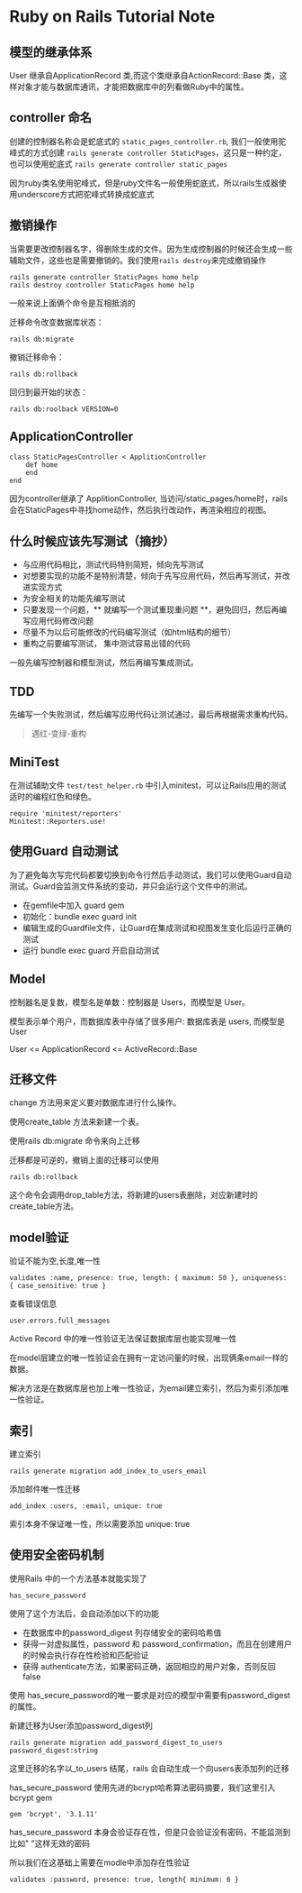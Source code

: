 # Ruby on Rails Tutorial Note

## 模型的继承体系

User 继承自ApplicationRecord 类,而这个类继承自ActionRecord::Base 类，这样对象才能与数据库通讯，才能把数据库中的列看做Ruby中的属性。

## controller 命名

创建的控制器名称会是蛇底式的 `static_pages_controller.rb`, 我们一般使用驼峰式的方式创建 `rails generate controller StaticPages`，这只是一种约定，也可以使用蛇底式 `rails generate controller static_pages`

因为ruby类名使用驼峰式，但是ruby文件名一般使用蛇底式，所以rails生成器使用underscore方式把驼峰式转换成蛇底式

## 撤销操作

当需要更改控制器名字，得删除生成的文件。因为生成控制器的时候还会生成一些辅助文件，这些也是需要撤销的。我们使用`rails destroy`来完成撤销操作

	rails generate controller StaticPages home help
	rails destroy controller StaticPages home help

一般来说上面俩个命令是互相抵消的

迁移命令改变数据库状态：

	rails db:migrate
	
撤销迁移命令：

	rails db:rollback

回归到最开始的状态：

	rails db:roolback VERSION=0

## ApplicationController

	class StaticPagesController < ApplitionController
		def home
		end
	end

因为controller继承了 ApplitionController, 当访问/static_pages/home时，rails会在StaticPages中寻找home动作，然后执行改动作，再渲染相应的视图。

## 什么时候应该先写测试（摘抄）

* 与应用代码相比，测试代码特别简短，倾向先写测试
* 对想要实现的功能不是特别清楚，倾向于先写应用代码，然后再写测试，并改进实现方式
* 为安全相关的功能先编写测试
* 只要发现一个问题，** 就编写一个测试重现重问题 **，避免回归，然后再编写应用代码修改问题
* 尽量不为以后可能修改的代码编写测试（如html结构的细节）
* 重构之前要编写测试， 集中测试容易出错的代码

一般先编写控制器和模型测试，然后再编写集成测试。

## TDD

先编写一个失败测试，然后编写应用代码让测试通过，最后再根据需求重构代码。

> 遇红-变绿-重构

## MiniTest

在测试辅助文件 `test/test_helper.rb` 中引入minitest，可以让Rails应用的测试适时的编程红色和绿色。

	require 'minitest/reporters'
	Minitest::Reporters.use!

## 使用Guard 自动测试

为了避免每次写完代码都要切换到命令行然后手动测试，我们可以使用Guard自动测试。Guard会监测文件系统的变动，并只会运行这个文件中的测试。

* 在gemfile中加入 guard gem
* 初始化：bundle exec guard init
* 编辑生成的Guardfile文件，让Guard在集成测试和视图发生变化后运行正确的测试
* 运行 bundle exec guard 开启自动测试

## Model

控制器名是复数，模型名是单数：控制器是 Users，而模型是 User。

模型表示单个用户，而数据库表中存储了很多用户: 数据库表是 users, 而模型是 User

User <= ApplicationRecord <= ActiveRecord::Base

## 迁移文件

change 方法用来定义要对数据库进行什么操作。

使用create_table 方法来新建一个表。

使用rails db:migrate 命令来向上迁移

迁移都是可逆的，撤销上面的迁移可以使用

	rails db:rollback

这个命令会调用drop_table方法，将新建的users表删除，对应新建时的 create_table方法。

## model验证

验证不能为空,长度,唯一性

	validates :name, presence: true, length: { maximum: 50 }, uniqueness: { case_sensitive: true }

查看错误信息

	user.errors.full_messages

Active Record 中的唯一性验证无法保证数据库层也能实现唯一性

在model层建立的唯一性验证会在拥有一定访问量的时候，出现俩条email一样的数据。

解决方法是在数据库层也加上唯一性验证，为email建立索引，然后为索引添加唯一性验证。

## 索引

建立索引

	rails generate migration add_index_to_users_email

添加邮件唯一性迁移

	add_index :users, :email, unique: true

索引本身不保证唯一性，所以需要添加 unique: true

## 使用安全密码机制

使用Rails 中的一个方法基本就能实现了

	has_secure_password

使用了这个方法后，会自动添加以下的功能

* 在数据库中的password_digest 列存储安全的密码哈希值
* 获得一对虚拟属性，password 和 password_confirmation，而且在创建用户的时候会执行存在性检验和匹配验证
* 获得 authenticate方法，如果密码正确，返回相应的用户对象，否则反回false

使用 has_secure_password的唯一要求是对应的模型中需要有password_digest的属性。

新建迁移为User添加password_digest列

	rails generate migration add_password_digest_to_users password_digest:string

这里迁移的名字以_to_users 结尾，rails 会自动生成一个向users表添加列的迁移

has_secure_password 使用先进的bcrypt哈希算法密码摘要，我们这里引入bcrypt gem

	gem 'bcrypt', '3.1.11'

has_secure_password 本身会验证存在性，但是只会验证没有密码，不能监测到比如"     "这样无效的密码

所以我们在这基础上需要在modle中添加存在性验证

	validates :password, presence: true, length{ minimum: 6 }


